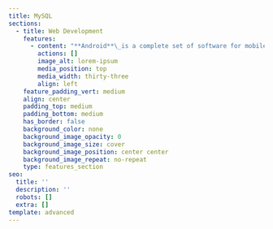 ```yaml
---
title: MySQL
sections:
  - title: Web Development
    features:
      - content: "**Android**\_is a complete set of software for mobile devices such as tablet computers, notebooks, smartphones, electronic book readers, set-top boxes, etc.\n\nIt contains a\_**Linux-based Operating System**,\_**middleware**,\_and\_**key mobile applications**.\n\nIt can be thought of as a mobile operating system. But it is not limited to mobile-only. It is currently used in various devices such as mobiles, tablets, televisions, etc.\n\n**Android Syllabus**\n\n*   Introduction to Android\n\n*   Setting up a development environment\n\n*   Dalvik Virtual Machine & .apk file extension\n\n*   Fundamentals:\n\n*   Basic Building blocks - Activities, Services, Broadcast Receivers & Content providers\n\n*   UI Components - Views & notifications\n\n*   Components for communication -Intents & Intent Filters\n\n*   Android API levels (versions & version names)\n\n**Application Structure**\n\n*   AndroidManifest.xml\n\n*   uses-permission & uses-SDK\n\n*   Resources & R.java\n\n*   Assets\n\n*   Layouts & Drawable Resources\n\n*   Activities and Activity lifecycle\n\n*   Emulator-Android Virtual Device\n\n*   Launching emulator\n\n*   Editing emulator settings\n\n*   Emulator shortcuts\n\n*   Logcat usage\n\n*   Introduction to DDMS\n\n*   Second App:- (switching between activities)\n\n**Basic UI design**\n\nForm widgets\r\n• Text Fields\r\n• Layouts\r\n• \\[dip, dp, sip, sp] versus px\r\nMenu\r\n• Option menu\r\n• Context menu\r\n• Sub menu\r\n• menu from XML\r\n• menu via code\r\nIntents\r\n• Explicit Intents\r\n• Implicit intents\r\nUI design\r\n• Time and Date\r\n• Images and media\r\n• Composite\r\n• AlertDialogs & Toast\r\n• Popup\r\nStyles & Themes\r\n• styles.xml\r\n• drawable resources for shapes, gradients (selectors)\r\n• style attribute in the layout file\r\n• Applying themes via code and manifest file\r\nContent Providers\r\n• SQLite Programming\r\n• SQLiteOpenHelper\r\n• SQLiteDatabse\r\n• Cursor\r\n• Reading and updating Contacts\r\n• Reading bookmarks\r\nLinkify\r\n• Web URLs, Email address, text, map address, phone numbers\r\n• MatchFilter & TransformFilter\r\nAdapters and Widgets\r\n• Adapters:-\r\n• ArrayAdapters\r\n• BaseAdapters\r\n• ListView and ListActivity\r\n• Custom listview\r\n• GridView using adapters\r\n• Gallery using adapters\r\nNotifications\r\n• Broadcast Receivers\r\n• Services and notifications\r\n• Toast\r\n• Alarms\r\nCustom components\r\n• Custom Tabs\r\n• Custom animated popup panels\r\nThreads\r\n• Threads running on UI thread (runOnUiThread)\r\n• Worker thread\r\n• Handlers & Runnable\r\n• AsynTask\n\n**Android Advanced**\n\n*   Live Folders\n\n*   Using cards\n\n*   XML Parsing\n\n*   JSON Parsing\n\n*   Maps, GPS, Location-based Services\n\n*   Accessing Phone services (Call, SMS, MMS)\n\n*   Network connectivity services\n\n*   Sensors\n\n\n\n"
        actions: []
        image_alt: lorem-ipsum
        media_position: top
        media_width: thirty-three
        align: left
    feature_padding_vert: medium
    align: center
    padding_top: medium
    padding_bottom: medium
    has_border: false
    background_color: none
    background_image_opacity: 0
    background_image_size: cover
    background_image_position: center center
    background_image_repeat: no-repeat
    type: features_section
seo:
  title: ''
  description: ''
  robots: []
  extra: []
template: advanced
---
```

